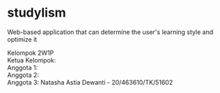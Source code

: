 # studylism
Web-based application that can determine the user's learning style and optimize it

Kelompok 2W1P\
Ketua Kelompok:\
Anggota 1:\
Anggota 2:\
Anggota 3: Natasha Astia Dewanti - 20/463610/TK/51602
